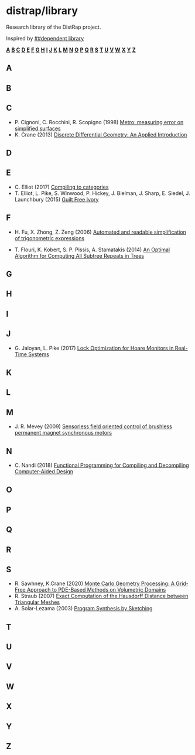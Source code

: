 distrap/library
==============

Research library of the DistRap project.

Inspired by [##dependent library](https://github.com/dpndnt/library)

[**A**](#A) [**B**](#B) [**C**](#C) [**D**](#D) [**E**](#E) [**F**](#F) [**G**](#G) [**H**](#H) [**I**](#I) [**J**](#J) [**K**](#K) [**L**](#L) [**M**](#M) [**N**](#N) [**O**](#O) [**P**](#P) [**Q**](#Q) [**R**](#R) [**S**](#S) [**T**](#T) [**U**](#U) [**V**](#V) [**W**](#W) [**X**](#X) [**Y**](#Y) [**Z**](#Z)

A
-

B
-

C
-
* P. Cignoni, C. Rocchini, R. Scopigno (1998) [Metro: measuring error on simplified surfaces](doc/metro-1998.pdf)
* K. Crane (2013) [Discrete Differential Geometry: An Applied Introduction](doc/crane-2013.pdf)

D
-


E
-

* C. Elliot (2017) [Compiling to categories](doc/elliot-2017-compiling-to-categories.pdf)
* T. Elliot, L. Pike, S. Winwood, P. Hickey, J. Bielman, J. Sharp, E. Siedel, J. Launchbury (2015) [Guilt Free Ivory](doc/ivory-2015.pdf)

F
-

* H. Fu, X. Zhong, Z. Zeng (2006) [Automated and readable simplification of trigonometric expressions](./doc/fu-2006.pdf)

* T. Flouri, K. Kobert, S. P. Pissis, A. Stamatakis (2014) [An Optimal Algorithm for Computing All Subtree Repeats in Trees](doc/flouri-2014.pdf)

G
-

H
-

I
-

J
-

* G. Jaloyan, L. Pike (2017) [Lock Optimization for Hoare Monitors in Real-Time Systems](./doc/tower-2017.pdf)

K
-

L
-

M
-

* J. R. Mevey (2009) [Sensorless field oriented control of brushless permanent magnet synchronous motors](./doc/mevey-2009)

N
-

* C. Nandi (2018) [Functional Programming for Compiling and Decompiling Computer-Aided Design](doc/nandi-2018.pdf)

O
-

P
-

Q
-

R
-

S
-

* R. Sawhney, K.Crane (2020) [Monte Carlo Geometry Processing: A Grid-Free Approach to PDE-Based Methods on Volumetric Domains](doc/sawhney-crane-2020.pdf)
* R. Straub (2007) [Exact Computation of the Hausdorff Distance between Triangular Meshes](doc/straub-2007.pdf)
* A. Solar-Lezama (2003) [Program Synthesis by Sketching](./doc/solar-lezama-2003.pdf)

T
-

U
-

V
-

W
-

X
-

Y
-

Z
-
